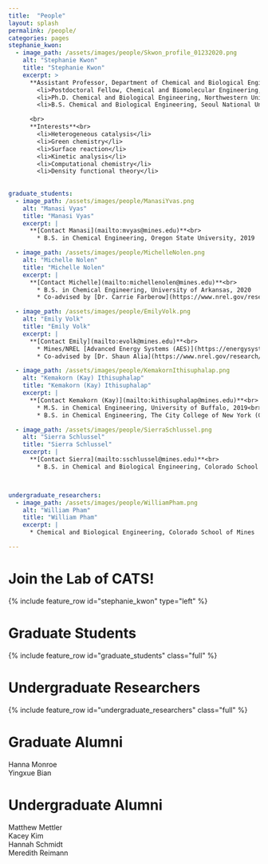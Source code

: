 ```yaml
---
title:  "People"
layout: splash
permalink: /people/
categories: pages
stephanie_kwon:
  - image_path: /assets/images/people/Skwon_profile_01232020.png
    alt: "Stephanie Kwon"
    title: "Stephanie Kwon"
    excerpt: >
      **Assistant Professor, Department of Chemical and Biological Engineering**<br>
        <li>Postdoctoral Fellow, Chemical and Biomolecular Engineering, UC Berkeley, 2015 - 2019</li>
        <li>Ph.D. Chemical and Biological Engineering, Northwestern University, 2015</li>
        <li>B.S. Chemical and Biological Engineering, Seoul National University, 2010</li>

      <br>
      **Interests**<br>
        <li>Heterogeneous catalysis</li>
        <li>Green chemistry</li>
        <li>Surface reaction</li>
        <li>Kinetic analysis</li>
        <li>Computational chemistry</li>
        <li>Density functional theory</li>
    
    
graduate_students:
  - image_path: /assets/images/people/ManasiYvas.png
    alt: "Manasi Vyas"
    title: "Manasi Vyas"
    excerpt: |
      **[Contact Manasi](mailto:mvyas@mines.edu)**<br>
        * B.S. in Chemical Engineering, Oregon State University, 2019

  - image_path: /assets/images/people/MichelleNolen.png
    alt: "Michelle Nolen"
    title: "Michelle Nolen"
    excerpt: |
      **[Contact Michelle](mailto:michellenolen@mines.edu)**<br>
        * B.S. in Chemical Engineering, University of Arkansas, 2020
        * Co-advised by [Dr. Carrie Farberow](https://www.nrel.gov/research/staff/carrie-farberow.html) at National Renewable Energy Laboratory (NREL)

  - image_path: /assets/images/people/EmilyVolk.png
    alt: "Emily Volk"
    title: "Emily Volk"
    excerpt: |
      **[Contact Emily](mailto:evolk@mines.edu)**<br>
        * Mines/NREL [Advanced Energy Systems (AES)](https://energysystems.mines.edu/program/) program
        * Co-advised by [Dr. Shaun Alia](https://www.nrel.gov/research/staff/shaun-alia.html) at National Renewable Energy Laboratory (NREL)

  - image_path: /assets/images/people/KemakornIthisuphalap.png
    alt: "Kemakorn (Kay) Ithisuphalap"
    title: "Kemakorn (Kay) Ithisuphalap"
    excerpt: |
      **[Contact Kemakorn (Kay)](mailto:kithisuphalap@mines.edu)**<br>
        * M.S. in Chemical Engineering, University of Buffalo, 2019<br>
        * B.S. in Chemical Engineering, The City College of New York (CCNY), 2015

  - image_path: /assets/images/people/SierraSchlussel.png
    alt: "Sierra Schlussel"
    title: "Sierra Schlussel"
    excerpt: |
      **[Contact Sierra](mailto:sschlussel@mines.edu)**<br>    
        * B.S. in Chemical and Biological Engineering, Colorado School of Mines, 2022



undergraduate_researchers:                
  - image_path: /assets/images/people/WilliamPham.png
    alt: "William Pham"
    title: "William Pham"
    excerpt: |
      * Chemical and Biological Engineering, Colorado School of Mines

---
```

<p></p>

Join the Lab of CATS!
====================

{% include feature_row id="stephanie_kwon" type="left" %}

Graduate Students
===============

{% include feature_row id="graduate_students" class="full" %}

Undergraduate Researchers
===============

{% include feature_row id="undergraduate_researchers" class="full" %}

Graduate Alumni
===============
Hanna Monroe     
Yingxue Bian 

Undergraduate Alumni
===============
Matthew Mettler  
Kacey Kim  
Hannah Schmidt       
Meredith Reimann  